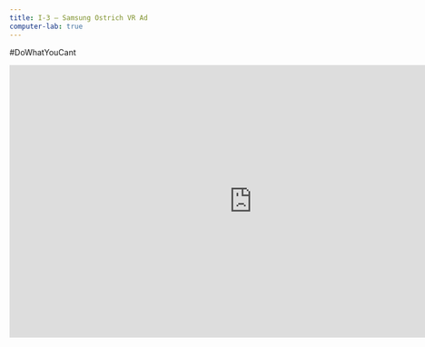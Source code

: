 ```yaml
---
title: I-3 — Samsung Ostrich VR Ad
computer-lab: true
---
```


#DoWhatYouCant

<iframe width="854" height="480" src="https://www.youtube.com/embed/hjKd24UCPYY" frameborder="0" allowfullscreen></iframe>


